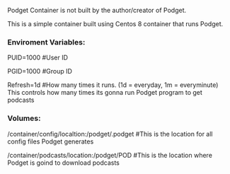 <p>Podget Container is not built by the author/creator of Podget.</p>
<p>This is a simple container built using Centos 8 container that runs Podget.</p>

<h3>Enviroment Variables:</h3>
<p>PUID=1000 #User ID</p>
<p>PGID=1000 #Group ID</p>
<p>Refresh=1d #How many times it runs. (1d = everyday, 1m = everyminute) This controls how many times its gonna run Podget program to get podcasts</p>

<h3>Volumes: </h3>
<p>/container/config/localtion:/podget/.podget #This is the location for all config files Podget generates</p>
<p>/container/podcasts/location:/podget/POD #This is the location where Podget is goind to download podcasts</p>
